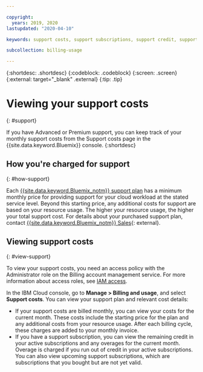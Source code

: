 ```yaml
---

copyright:
  years: 2019, 2020
lastupdated: "2020-04-10"

keywords: support costs, support subscriptions, support credit, support

subcollection: billing-usage

---
```


{:shortdesc: .shortdesc}
{:codeblock: .codeblock}
{:screen: .screen}
{:external: target="_blank" .external}
{:tip: .tip}

# Viewing your support costs
{: #support}

If you have Advanced or Premium support, you can keep track of your monthly support costs from the Support costs page in the {{site.data.keyword.Bluemix}} console. 
{:shortdesc}

## How you're charged for support
{: #how-support}

Each [{{site.data.keyword.Bluemix_notm}} support plan](/docs/get-support?topic=get-support-support-plans) has a minimum monthly price for providing support for your cloud workload at the stated service level. Beyond this starting price, any additional costs for support are based on your resource usage. The higher your resource usage, the higher your total support cost. For details about your purchased support plan, contact [{{site.data.keyword.Bluemix_notm}} Sales](https://cloud.ibm.com/catalog?contactmodule){: external}.

## Viewing support costs
{: #view-support}

To view your support costs, you need an access policy with the Administrator role on the Billing account management service. For more information about access roles, see [IAM access](/docs/account?topic=account-userroles).

In the IBM Cloud console, go to **Manage > Billing and usage**, and select **Support costs**. You can view your support plan and relevant cost details:
* If your support costs are billed monthly, you can view your costs for the current month. These costs include the starting price for the plan and any additional costs from your resource usage. After each billing cycle, these charges are added to your monthly invoice.  
* If you have a support subscription, you can view the remaining credit in your active subscriptions and any overages for the current month. Overage is charged if you run out of credit in your active subscriptions. You can also view upcoming support subscriptions, which are subscriptions that you bought but are not yet valid.
